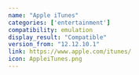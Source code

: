 ```yaml
---
name: "Apple iTunes"
categories: ['entertainment']
compatibility: emulation
display_result: "Compatible"
version_from: "12.12.10.1"
link: https://www.apple.com/itunes/
icon: AppleiTunes.png
---
```


